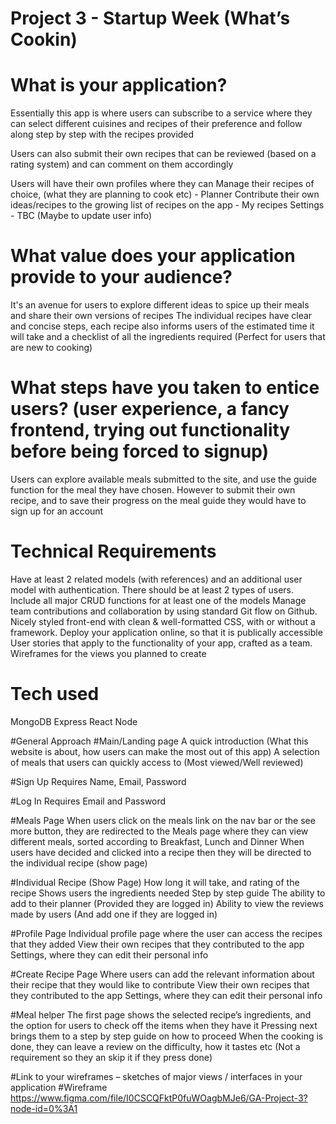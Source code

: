 # Project 3 - Startup Week (What’s Cookin)

# What is your application? 

Essentially this app is where users can subscribe to a service where they can select different cuisines and recipes of their preference and follow along step by step with the recipes provided 

Users can also submit their own recipes that can be reviewed (based on a rating system) and can comment on them accordingly

Users will have their own profiles where they can 
Manage their recipes of choice, (what they are planning to cook etc) - Planner
Contribute their own ideas/recipes to the growing list of recipes on the app - My recipes
Settings - TBC (Maybe to update user info)


# What value does your application provide to your audience?
It's an avenue for users to explore different ideas to spice up their meals and share their own versions of recipes 
The individual recipes have clear and concise steps, each recipe also informs users of the estimated time it will take and a checklist of all the ingredients required (Perfect for users that are new to cooking)
 
# What steps have you taken to entice users? (user experience, a fancy frontend, trying out functionality before being forced to signup)
Users can explore available meals submitted to the site, and use the guide function for the meal they have chosen. However to submit their own recipe, and to save their progress on the meal guide they would have to sign up for an account
 

# Technical Requirements
Have at least 2 related models (with references) and an additional user model with authentication. There should be at least 2 types of users.
Include all major CRUD functions for at least one of the models
Manage team contributions and collaboration by using standard Git flow on Github.
Nicely styled front-end with clean & well-formatted CSS, with or without a framework.
Deploy your application online, so that it is publically accessible
User stories that apply to the functionality of your app, crafted as a team.
Wireframes for the views you planned to create

# Tech used
MongoDB
Express
React
Node
 
#General Approach
#Main/Landing page
A quick introduction (What this website is about, how users can make the most out of this app)
A selection of meals that users can quickly access to (Most viewed/Well reviewed)
 
#Sign Up
Requires Name, Email, Password
 
#Log In
Requires Email and Password
 
#Meals Page
When users click on the meals link on the nav bar or the see more button, they are redirected to the Meals page where they can view different meals, sorted according to Breakfast, Lunch and Dinner
When users have decided and clicked into a recipe then they will be directed to the individual recipe (show page)
 
#Individual Recipe (Show Page)
How long it will take, and rating of the recipe
Shows users the ingredients needed
Step by step guide
The ability to add to their planner (Provided they are logged in)
Ability to view the reviews made by users (And add one if they are logged in)
 
#Profile Page
Individual profile page where the user can access the recipes that they added 
View their own recipes that they contributed to the app
Settings, where they can edit their personal info
 
#Create Recipe Page
Where users can add the relevant information about their recipe that they would like to contribute
View their own recipes that they contributed to the app
Settings, where they can edit their personal info
 
#Meal helper
The first page shows the selected recipe’s ingredients, and the option for users to check off the items when they have it
Pressing next brings them to a step by step guide on how to proceed
When the cooking is done, they can leave a review on the difficulty, how it tastes etc (Not a requirement so they an skip it if they press done)
 

#Link to your wireframes – sketches of major views / interfaces in your application
#Wireframe
https://www.figma.com/file/I0CSCQFktP0fuWOagbMJe6/GA-Project-3?node-id=0%3A1
